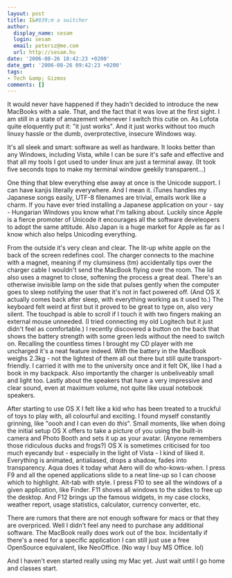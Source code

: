 ```yaml
---
layout: post
title: I&#039;m a switcher
author:
  display_name: sesam
  login: sesam
  email: petersz@me.com
  url: http://sesam.hu
date: '2006-08-26 18:42:23 +0200'
date_gmt: '2006-08-26 09:42:23 +0200'
tags:
- Tech &amp; Gizmos
comments: []
---
```


It would never have happened if they hadn't decided to introduce the new MacBooks with a sale. That, and the fact that it was love at the first sight. I am still in a state of amazement whenever I switch this cutie on. As Lofota quite eloquently put it: "it just works". And it just works without too much linuxy hassle or the dumb, overprotective, insecure Windows way.

It's all sleek and smart: software as well as hardware. It looks better than any Windows, including Vista, while I can be sure it's safe and effective and that all my tools I got used to under linux are just a terminal away. (It took five seconds tops to make my terminal window geekily transparent...)

One thing that blew everything else away at once is the Unicode support. I can have kanjis literally everywhere. And I mean it. iTunes handles my Japanese songs easily, UTF-8 filenames are trivial, emails work like a charm. If you have ever tried installing a Japanese application on your - say - Hungarian Windows you know what I'm talking about. Luckily since Apple is a fierce promoter of Unicode it encourages all the software develeopers to adopt the same attitude. Also Japan is a huge market for Apple as far as I know which also helps Unicoding everything.

From the outside it's very clean and clear. The lit-up white apple on the back of the screen redefines cool. The charger connects to the machine with a magnet, meaning if my clumsiness (tm) accidentally tips over the charger cable I wouldn't send the MacBook flying over the room. The lid also uses a magnet to close, softening the process a great deal. There's an otherwise invisible lamp on the side that pulses gently when the computer goes to sleep notifying the user that it's not in fact powered off. (And OS X actually comes back after sleep, with everything working as it used to.) The keyboard felt weird at first but it proved to be great to type on, also very silent. The touchpad is able to scroll if I touch it with two fingers making an external mouse unneeded. (I tried connecting my old Logitech but it just didn't feel as comfortable.) I recently discovered a button on the back that shows the battery strength with some green leds without the need to switch on. Recalling the countless times I brought my CD player with me uncharged it's a neat feature indeed. With the battery in the MacBook weighs 2.3kg - not the lightest of them all out there but still quite transport-friendly. I carried it with me to the university once and it felt OK, like I had a book in my backpack. Also importantly the charger is unbeliveably small and light too. Lastly about the speakers that have a very impressive and clear sound, even at maximum volume, not quite like usual notebook speakers.

After starting to use OS X I felt like a kid who has been treated to a truckful of toys to play with, all colourful and exciting. I found myself constantly grinning, like "oooh and I can even do _this_". Small moments, like when doing the initial setup OS X offers to take a picture of you using the built-in camera and Photo Booth and sets it up as your avatar. (Anyone remembers those ridiculous ducks and frogs?) OS X is sometimes criticised for too much eyecandy but - especially in the light of Vista - I kind of liked it. Everything is animated, antialiased, drops a shadow, fades into transparency. Aqua does it today what Aero will do who-kows-when. I press F9 and all the opened applications slide to a neat line-up so I can choose which to highlight. Alt-tab with style. I press F10 to see all the windows of a given application, like Finder. F11 shoves all windows to the sides to free up the desktop. And F12 brings up the famous widgets, in my case clocks, weather report, usage statistics, calculator, currency converter, etc.

There are rumors that there are not enough software for macs or that they are overpriced. Well I didn't feel any need to purchase any additional software. The MacBook really does work out of the box. Incidentally if there's a need for a specific application I can still just use a free OpenSource equivalent, like NeoOffice. (No way I buy MS Office. lol)

And I haven't even started really using my Mac yet. Just wait until I go home and classes start.

